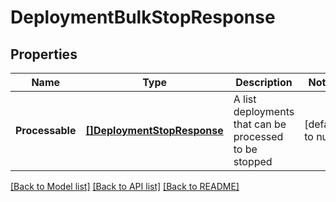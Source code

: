# DeploymentBulkStopResponse

## Properties
Name | Type | Description | Notes
------------ | ------------- | ------------- | -------------
**Processable** | [**[]DeploymentStopResponse**](DeploymentStopResponse.md) | A list deployments that can be processed to be stopped | [default to null]

[[Back to Model list]](../README.md#documentation-for-models) [[Back to API list]](../README.md#documentation-for-api-endpoints) [[Back to README]](../README.md)


